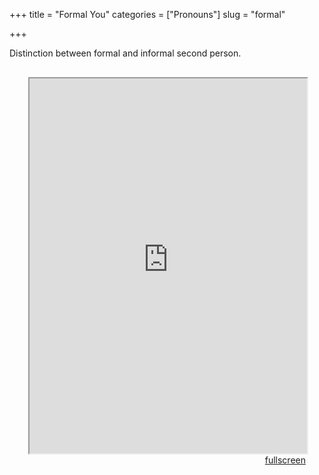 +++
title = "Formal You"
categories = ["Pronouns"]
slug = "formal"

+++

<head>
<style type="text/css">
	.padding {
		padding: 30px;
	}
</style>
</head>

<body>
Distinction between formal and informal second person.
<div class="padding">
<iframe src="https://sasha-kozhukhar.github.io/guatemala_atlas/maps/formal_person.html" width = "100%" height = "600px"></iframe>
<div align="right"><a href="https://sasha-kozhukhar.github.io/guatemala_atlas/maps/formal_person.html" target="_blank" class="button">fullscreen</a></div>
</div>
</body>
